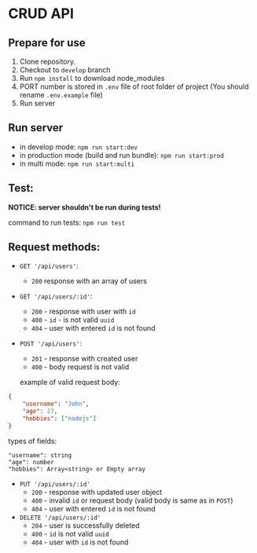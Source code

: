 # CRUD API
## Prepare for use
1. Clone repository.
2. Checkout to `develop` branch
3. Run `npm install` to download node_modules
4. PORT number is stored in `.env` file of root folder of project (You should rename `.env.example` file)
5. Run server

## Run server 
- in develop mode: `npm run start:dev`
- in production mode (build and run bundle): `npm run start:prod`
- in multi mode: `npm run start:multi`

## Test:

**NOTICE: server shouldn't be run during tests!**

command to run tests: `npm run test`

## Request methods:
- `GET '/api/users'`:
    - `200` response with an array of users
- `GET '/api/users/:id'`:
    - `200` - response with user with `id`
    - `400` - `id` - is not valid `uuid`
    - `404` - user with entered `id` is not found
- `POST '/api/users'`:
    - `201` - response with created user
    - `400` - body request is not valid
    
    example of valid request body:
```json
{
    "username": "John",
    "age": 27,
    "hobbies": ["nodejs"]
}
``` 

   types of fields:
   
    "username": string
    "age": number
    "hobbies": Array<string> or Empty array    
- `PUT '/api/users/:id'`
    - `200` - response with updated user object
    - `400` - invalid `id` or request body (valid body is same as in `POST`)
    - `404` - user with entered `id` is not found
- `DELETE '/api/users/:id'`
    - `204` - user is successfully deleted 
    - `400` - `id` is not valid `uuid` 
    - `404` - user with `id` is not found
